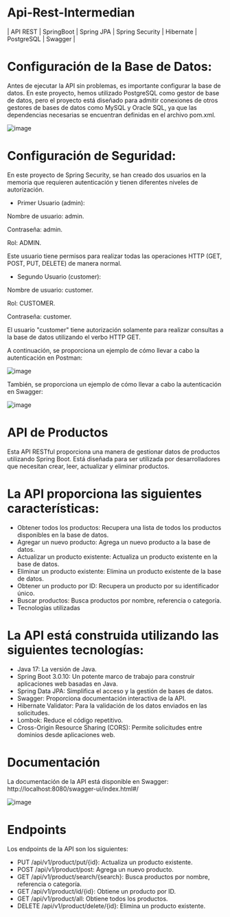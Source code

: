 # Api-Rest-Intermedian

| API REST |  SpringBoot | Spring JPA | Spring Security | Hibernate | PostgreSQL | Swagger |

# Configuración de la Base de Datos:

Antes de ejecutar la API sin problemas, es importante configurar la base de datos. En este proyecto, hemos utilizado PostgreSQL como gestor de base de datos, pero el proyecto está diseñado para admitir conexiones de otros gestores de bases de datos como MySQL y Oracle SQL, ya que las dependencias necesarias se encuentran definidas en el archivo pom.xml.

![image](https://github.com/Julian1699/Api-Rest-Intermedian/assets/114323630/74cfaa72-1133-46e3-9edd-fc57af78a667)

# Configuración de Seguridad:

En este proyecto de Spring Security, se han creado dos usuarios en la memoria que requieren autenticación y tienen diferentes niveles de autorización.

- Primer Usuario (admin):

Nombre de usuario: admin.

Contraseña: admin.

Rol: ADMIN.

Este usuario tiene permisos para realizar todas las operaciones HTTP (GET, POST, PUT, DELETE) de manera normal.

- Segundo Usuario (customer):

Nombre de usuario: customer.

Rol: CUSTOMER.

Contraseña: customer.

El usuario "customer" tiene autorización solamente para realizar consultas a la base de datos utilizando el verbo HTTP GET.

A continuación, se proporciona un ejemplo de cómo llevar a cabo la autenticación en Postman:

![image](https://github.com/Julian1699/Api-Rest-Intermedian/assets/114323630/7a47bceb-4a01-4081-8dbe-f900ed929fbb)

También, se proporciona un ejemplo de cómo llevar a cabo la autenticación en Swagger:

![image](https://github.com/Julian1699/Api-Rest-Intermedian/assets/114323630/525e1c06-9f9c-4af0-b270-80cfee58f8d0)

# API de Productos

Esta API RESTful proporciona una manera de gestionar datos de productos utilizando Spring Boot. Está diseñada para ser utilizada por desarrolladores que necesitan crear, leer, actualizar y eliminar productos.

# La API proporciona las siguientes características:

- Obtener todos los productos: Recupera una lista de todos los productos disponibles en la base de datos.
- Agregar un nuevo producto: Agrega un nuevo producto a la base de datos.
- Actualizar un producto existente: Actualiza un producto existente en la base de datos.
- Eliminar un producto existente: Elimina un producto existente de la base de datos.
- Obtener un producto por ID: Recupera un producto por su identificador único.
- Buscar productos: Busca productos por nombre, referencia o categoría.
- Tecnologías utilizadas

# La API está construida utilizando las siguientes tecnologías:

- Java 17: La versión de Java.
- Spring Boot 3.0.10: Un potente marco de trabajo para construir aplicaciones web basadas en Java.
- Spring Data JPA: Simplifica el acceso y la gestión de bases de datos.
- Swagger: Proporciona documentación interactiva de la API.
- Hibernate Validator: Para la validación de los datos enviados en las solicitudes.
- Lombok: Reduce el código repetitivo.
- Cross-Origin Resource Sharing (CORS): Permite solicitudes entre dominios desde aplicaciones web.

# Documentación

La documentación de la API está disponible en Swagger: http://localhost:8080/swagger-ui/index.html#/

![image](https://github.com/Julian1699/Api-Rest-Intermedian/assets/114323630/2cfe3ae7-b943-49fa-8749-b208f9501bf5)

# Endpoints

Los endpoints de la API son los siguientes:

- PUT /api/v1/product/put/{id}: Actualiza un producto existente.
- POST /api/v1/product/post: Agrega un nuevo producto.
- GET /api/v1/product/search/{search}: Busca productos por nombre, referencia o categoría.
- GET /api/v1/product/id/{id}: Obtiene un producto por ID.
- GET /api/v1/product/all: Obtiene todos los productos.
- DELETE /api/v1/product/delete/{id}: Elimina un producto existente.


